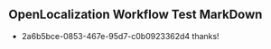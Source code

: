 ## OpenLocalization Workflow Test MarkDown
* 2a6b5bce-0853-467e-95d7-c0b0923362d4 thanks!

<!--HONumber=Aug16_HO5-->



